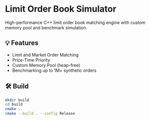 # Limit Order Book Simulator

High-performance C++ limit order book matching engine with custom memory pool and benchmark simulation.

## 💡 Features
- Limit and Market Order Matching
- Price-Time Priority
- Custom Memory Pool (heap-free)
- Benchmarking up to 1M+ synthetic orders

## 🛠 Build

```bash
mkdir build
cd build
cmake ..
cmake --build . --config Release
